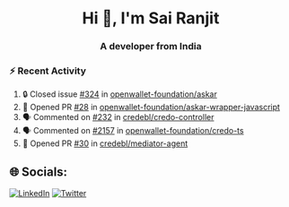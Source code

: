 <h1 align="center">Hi 👋, I'm Sai Ranjit</h1>
<h3 align="center">A developer from India</h3>

### :zap: Recent Activity

<!--START_SECTION:activity-->
1. 🔒 Closed issue [#324](https://github.com/openwallet-foundation/askar/issues/324) in [openwallet-foundation/askar](https://github.com/openwallet-foundation/askar)
2. 💪 Opened PR [#28](https://github.com/openwallet-foundation/askar-wrapper-javascript/pull/28) in [openwallet-foundation/askar-wrapper-javascript](https://github.com/openwallet-foundation/askar-wrapper-javascript)
3. 🗣 Commented on [#232](https://github.com/credebl/credo-controller/pull/232#issuecomment-2618939934) in [credebl/credo-controller](https://github.com/credebl/credo-controller)
4. 🗣 Commented on [#2157](https://github.com/openwallet-foundation/credo-ts/issues/2157#issuecomment-2615315463) in [openwallet-foundation/credo-ts](https://github.com/openwallet-foundation/credo-ts)
5. 💪 Opened PR [#30](https://github.com/credebl/mediator-agent/pull/30) in [credebl/mediator-agent](https://github.com/credebl/mediator-agent)
<!--END_SECTION:activity-->

## 🌐 Socials:
[![LinkedIn](https://img.shields.io/badge/LinkedIn-%230077B5.svg?logo=linkedin&logoColor=white)](https://linkedin.com/in/sairanjit) [![Twitter](https://img.shields.io/badge/Twitter-%231DA1F2.svg?logo=Twitter&logoColor=white)](https://twitter.com/sairanjit_) 
